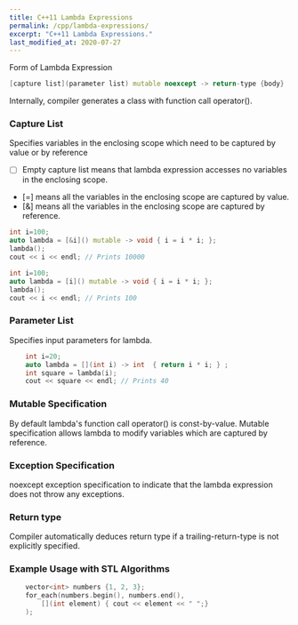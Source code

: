 ```yaml
---
title: C++11 Lambda Expressions
permalink: /cpp/lambda-expressions/
excerpt: "C++11 Lambda Expressions."
last_modified_at: 2020-07-27
---
```


Form of Lambda Expression
```cpp
[capture list](parameter list) mutable noexcept -> return-type {body}
```

Internally, compiler generates a class with function call operator().

### Capture List

Specifies variables in the enclosing scope which need to be captured by value or by reference

* [  ] Empty capture list means that lambda expression accesses no variables in the enclosing scope.
* [=] means all the variables in the enclosing scope are captured by value.
* [&] means all the variables in the enclosing scope are captured by reference.

```cpp
int i=100;
auto lambda = [&i]() mutable -> void { i = i * i; };
lambda();
cout << i << endl; // Prints 10000
```

```cpp
int i=100;
auto lambda = [i]() mutable -> void { i = i * i; };
lambda();
cout << i << endl; // Prints 100
```

### Parameter List  

Specifies input parameters for lambda.

```cpp
    int i=20;
    auto lambda = [](int i) -> int  { return i * i; } ;
    int square = lambda(i);
    cout << square << endl; // Prints 40
```

### Mutable Specification

By default lambda's function call operator() is const-by-value. Mutable specification allows lambda to modify variables which are captured by reference.

### Exception Specification

noexcept exception specification to indicate that the lambda expression does not throw any exceptions.

### Return type

Compiler automatically deduces return type if a trailing-return-type is not explicitly specified.

### Example Usage with STL Algorithms

```cpp
    vector<int> numbers {1, 2, 3};    
    for_each(numbers.begin(), numbers.end(),
        [](int element) { cout << element << " ";}
    );
```
